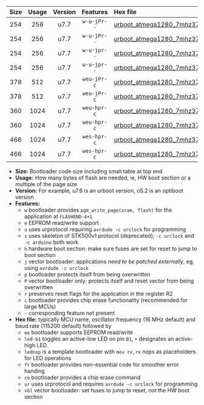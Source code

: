 |Size|Usage|Version|Features|Hex file|
|:-:|:-:|:-:|:-:|:--|
|254|256|u7.7|`w-u-jPr--`|[urboot_atmega1280_7mhz3728_460800bps_led+b7_ur_vbl.hex](https://raw.githubusercontent.com/stefanrueger/urboot.hex/main/mcus/atmega1280/fcpu_7mhz3728/460800_bps/urboot_atmega1280_7mhz3728_460800bps_led+b7_ur_vbl.hex)|
|254|256|u7.7|`w-u-jPr--`|[urboot_atmega1280_7mhz3728_460800bps_lednop_ur_vbl.hex](https://raw.githubusercontent.com/stefanrueger/urboot.hex/main/mcus/atmega1280/fcpu_7mhz3728/460800_bps/urboot_atmega1280_7mhz3728_460800bps_lednop_ur_vbl.hex)|
|254|256|u7.7|`w-u-jpr--`|[urboot_atmega1280_7mhz3728_460800bps_led+b7_fr_ur_vbl.hex](https://raw.githubusercontent.com/stefanrueger/urboot.hex/main/mcus/atmega1280/fcpu_7mhz3728/460800_bps/urboot_atmega1280_7mhz3728_460800bps_led+b7_fr_ur_vbl.hex)|
|254|256|u7.7|`w-u-jpr--`|[urboot_atmega1280_7mhz3728_460800bps_lednop_fr_ur_vbl.hex](https://raw.githubusercontent.com/stefanrueger/urboot.hex/main/mcus/atmega1280/fcpu_7mhz3728/460800_bps/urboot_atmega1280_7mhz3728_460800bps_lednop_fr_ur_vbl.hex)|
|378|512|u7.7|`weu-jPr-c`|[urboot_atmega1280_7mhz3728_460800bps_ee_led+b7_fr_ce_ur_vbl.hex](https://raw.githubusercontent.com/stefanrueger/urboot.hex/main/mcus/atmega1280/fcpu_7mhz3728/460800_bps/urboot_atmega1280_7mhz3728_460800bps_ee_led+b7_fr_ce_ur_vbl.hex)|
|378|512|u7.7|`weu-jPr-c`|[urboot_atmega1280_7mhz3728_460800bps_ee_lednop_fr_ce_ur_vbl.hex](https://raw.githubusercontent.com/stefanrueger/urboot.hex/main/mcus/atmega1280/fcpu_7mhz3728/460800_bps/urboot_atmega1280_7mhz3728_460800bps_ee_lednop_fr_ce_ur_vbl.hex)|
|360|1024|u7.7|`weu-hpr-c`|[urboot_atmega1280_7mhz3728_460800bps_ee_led+b7_fr_ce_ur.hex](https://raw.githubusercontent.com/stefanrueger/urboot.hex/main/mcus/atmega1280/fcpu_7mhz3728/460800_bps/urboot_atmega1280_7mhz3728_460800bps_ee_led+b7_fr_ce_ur.hex)|
|360|1024|u7.7|`weu-hpr-c`|[urboot_atmega1280_7mhz3728_460800bps_ee_lednop_fr_ce_ur.hex](https://raw.githubusercontent.com/stefanrueger/urboot.hex/main/mcus/atmega1280/fcpu_7mhz3728/460800_bps/urboot_atmega1280_7mhz3728_460800bps_ee_lednop_fr_ce_ur.hex)|
|466|1024|u7.7|`wes-hpr-c`|[urboot_atmega1280_7mhz3728_460800bps_ee_led+b7_fr_ce.hex](https://raw.githubusercontent.com/stefanrueger/urboot.hex/main/mcus/atmega1280/fcpu_7mhz3728/460800_bps/urboot_atmega1280_7mhz3728_460800bps_ee_led+b7_fr_ce.hex)|
|466|1024|u7.7|`wes-hpr-c`|[urboot_atmega1280_7mhz3728_460800bps_ee_lednop_fr_ce.hex](https://raw.githubusercontent.com/stefanrueger/urboot.hex/main/mcus/atmega1280/fcpu_7mhz3728/460800_bps/urboot_atmega1280_7mhz3728_460800bps_ee_lednop_fr_ce.hex)|

- **Size:** Bootloader code size including small table at top end
- **Usage:** How many bytes of flash are needed, ie, HW boot section or a multiple of the page size
- **Version:** For example, u7.6 is an urboot version, o5.2 is an optiboot version
- **Features:**
  + `w` bootloader provides `pgm_write_page(sram, flash)` for the application at `FLASHEND-4+1`
  + `e` EEPROM read/write support
  + `u` uses urprotocol requiring `avrdude -c urclock` for programming
  + `s` uses skeleton of STK500v1 protocol (deprecated); `-c urclock` and `-c arduino` both work
  + `h` hardware boot section: make sure fuses are set for reset to jump to boot section
  + `j` vector bootloader: applications *need to be patched externally*, eg, using `avrdude -c urclock`
  + `p` bootloader protects itself from being overwritten
  + `P` vector bootloader only: protects itself and reset vector from being overwritten
  + `r` preserves reset flags for the application in the register R2
  + `c` bootloader provides chip erase functionality (recommended for large MCUs)
  + `-` corresponding feature not present
- **Hex file:** typically MCU name, oscillator frequency (16 MHz default) and baud rate (115200 default) followed by
  + `ee` bootloader supports EEPROM read/write
  + `led-b1` toggles an active-low LED on pin `B1`, `+` designates an active-high LED
  + `lednop` is a template bootloader with `mov rx,rx` nops as placeholders for LED operations
  + `fr` bootloader provides non-essential code for smoother error handing
  + `ce` bootloader provides a chip erase command
  + `ur` uses urprotocol and requires `avrdude -c urclock` for programming
  + `vbl` vector bootloader: set fuses to jump to reset, not the HW boot section
